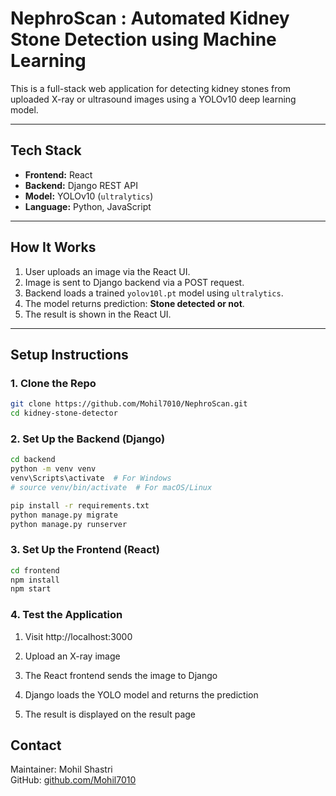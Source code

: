 # NephroScan : Automated Kidney Stone Detection using Machine Learning

This is a full-stack web application for detecting kidney stones from uploaded X-ray or ultrasound images using a YOLOv10 deep learning model.

---

## Tech Stack

- **Frontend:** React
- **Backend:** Django REST API
- **Model:** YOLOv10 (`ultralytics`)
- **Language:** Python, JavaScript

---

## How It Works

1. User uploads an image via the React UI.
2. Image is sent to Django backend via a POST request.
3. Backend loads a trained `yolov10l.pt` model using `ultralytics`.
4. The model returns prediction: **Stone detected or not**.
5. The result is shown in the React UI.

---

## Setup Instructions

### 1. Clone the Repo

```bash
git clone https://github.com/Mohil7010/NephroScan.git
cd kidney-stone-detector

```

### 2. Set Up the Backend (Django)

```bash
cd backend
python -m venv venv
venv\Scripts\activate  # For Windows
# source venv/bin/activate  # For macOS/Linux

pip install -r requirements.txt
python manage.py migrate
python manage.py runserver

```

### 3. Set Up the Frontend (React)

```bash
cd frontend
npm install
npm start

```

### 4. Test the Application

1. Visit http://localhost:3000

2. Upload an X-ray image

3. The React frontend sends the image to Django

4. Django loads the YOLO model and returns the prediction

5. The result is displayed on the result page

## Contact

Maintainer: Mohil Shastri  
GitHub: [github.com/Mohil7010](https://github.com/Mohil7010)
